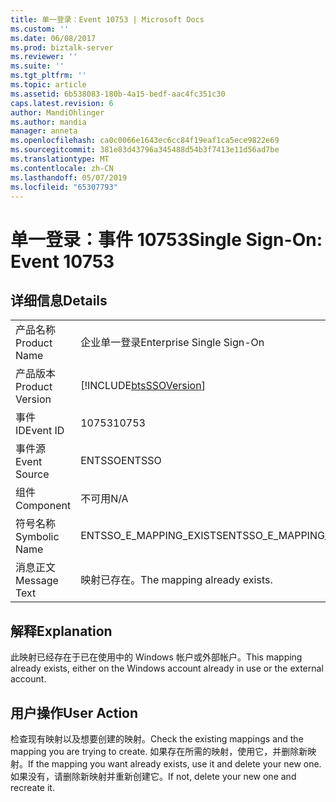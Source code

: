 ```yaml
---
title: 单一登录：Event 10753 | Microsoft Docs
ms.custom: ''
ms.date: 06/08/2017
ms.prod: biztalk-server
ms.reviewer: ''
ms.suite: ''
ms.tgt_pltfrm: ''
ms.topic: article
ms.assetid: 6b538083-180b-4a15-bedf-aac4fc351c30
caps.latest.revision: 6
author: MandiOhlinger
ms.author: mandia
manager: anneta
ms.openlocfilehash: ca0c0066e1643ec6cc84f19eaf1ca5ece9822e69
ms.sourcegitcommit: 381e83d43796a345488d54b3f7413e11d56ad7be
ms.translationtype: MT
ms.contentlocale: zh-CN
ms.lasthandoff: 05/07/2019
ms.locfileid: "65307793"
---
```

# <a name="single-sign-on-event-10753"></a><span data-ttu-id="b41f4-102">单一登录：事件 10753</span><span class="sxs-lookup"><span data-stu-id="b41f4-102">Single Sign-On: Event 10753</span></span>
## <a name="details"></a><span data-ttu-id="b41f4-103">详细信息</span><span class="sxs-lookup"><span data-stu-id="b41f4-103">Details</span></span>  
  
|                 |                                                            |
|-----------------|------------------------------------------------------------|
|  <span data-ttu-id="b41f4-104">产品名称</span><span class="sxs-lookup"><span data-stu-id="b41f4-104">Product Name</span></span>   |                 <span data-ttu-id="b41f4-105">企业单一登录</span><span class="sxs-lookup"><span data-stu-id="b41f4-105">Enterprise Single Sign-On</span></span>                  |
| <span data-ttu-id="b41f4-106">产品版本</span><span class="sxs-lookup"><span data-stu-id="b41f4-106">Product Version</span></span> | [!INCLUDE[btsSSOVersion](../includes/btsssoversion-md.md)] |
|    <span data-ttu-id="b41f4-107">事件 ID</span><span class="sxs-lookup"><span data-stu-id="b41f4-107">Event ID</span></span>     |                           <span data-ttu-id="b41f4-108">10753</span><span class="sxs-lookup"><span data-stu-id="b41f4-108">10753</span></span>                            |
|  <span data-ttu-id="b41f4-109">事件源</span><span class="sxs-lookup"><span data-stu-id="b41f4-109">Event Source</span></span>   |                           <span data-ttu-id="b41f4-110">ENTSSO</span><span class="sxs-lookup"><span data-stu-id="b41f4-110">ENTSSO</span></span>                           |
|    <span data-ttu-id="b41f4-111">组件</span><span class="sxs-lookup"><span data-stu-id="b41f4-111">Component</span></span>    |                            <span data-ttu-id="b41f4-112">不可用</span><span class="sxs-lookup"><span data-stu-id="b41f4-112">N/A</span></span>                             |
|  <span data-ttu-id="b41f4-113">符号名称</span><span class="sxs-lookup"><span data-stu-id="b41f4-113">Symbolic Name</span></span>  |                  <span data-ttu-id="b41f4-114">ENTSSO_E_MAPPING_EXISTS</span><span class="sxs-lookup"><span data-stu-id="b41f4-114">ENTSSO_E_MAPPING_EXISTS</span></span>                   |
|  <span data-ttu-id="b41f4-115">消息正文</span><span class="sxs-lookup"><span data-stu-id="b41f4-115">Message Text</span></span>   |                <span data-ttu-id="b41f4-116">映射已存在。</span><span class="sxs-lookup"><span data-stu-id="b41f4-116">The mapping already exists.</span></span>                 |
  
## <a name="explanation"></a><span data-ttu-id="b41f4-117">解释</span><span class="sxs-lookup"><span data-stu-id="b41f4-117">Explanation</span></span>  
 <span data-ttu-id="b41f4-118">此映射已经存在于已在使用中的 Windows 帐户或外部帐户。</span><span class="sxs-lookup"><span data-stu-id="b41f4-118">This mapping already exists, either on the Windows account already in use or the external account.</span></span>  
  
## <a name="user-action"></a><span data-ttu-id="b41f4-119">用户操作</span><span class="sxs-lookup"><span data-stu-id="b41f4-119">User Action</span></span>  
 <span data-ttu-id="b41f4-120">检查现有映射以及想要创建的映射。</span><span class="sxs-lookup"><span data-stu-id="b41f4-120">Check the existing mappings and the mapping you are trying to create.</span></span> <span data-ttu-id="b41f4-121">如果存在所需的映射，使用它，并删除新映射。</span><span class="sxs-lookup"><span data-stu-id="b41f4-121">If the mapping you want already exists, use it and delete your new one.</span></span> <span data-ttu-id="b41f4-122">如果没有，请删除新映射并重新创建它。</span><span class="sxs-lookup"><span data-stu-id="b41f4-122">If not, delete your new one and recreate it.</span></span>
